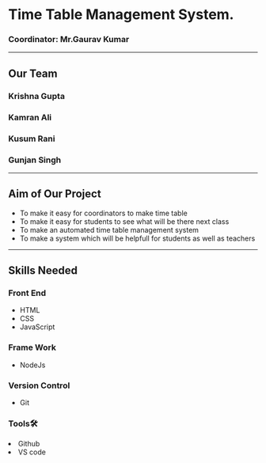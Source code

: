 <!DOCTYPE html>
<html>
    <body>
      <h1> 
        Time Table Management System.
      </h1>
      <h3> Coordinator: Mr.Gaurav Kumar</h3>
      <hr>
      <h2>
        Our Team
      <br></h2>
        <h3>Krishna Gupta</h3>
        <h3>Kamran Ali</h3>
        <h3>Kusum Rani</h3>
        <h3>Gunjan Singh</h3>
       <hr>
          <h2>
            Aim of Our Project <br>
        </h2>
        <ul>
          <li>
            To make it easy for coordinators to make time table<br>
          </li>
            <li>
                To make it easy for students to see what will be there next class<br>
            </li>
            <li>
                To make an automated time table management system <br>
            </li>
            <li>
                To make a system which will be helpfull for students as well as teachers
            </ul>
    <hr>
                 <h2>
            Skills Needed <br>
        </h2>
        <h3>
            Front End<br>
        </h3>
        <ul>
            <li>
                HTML<br>
            </li>
            <li>
                CSS<br>
            </li>
            <li>
                JavaScript
            </li>
        </ul>
        <h3>
            Frame Work<br>
        </h3>
        <ul>
            <li>
                NodeJs
            </li>
        </ul>
        <h3>
          Version Control
        </h3>
        <ul>
          <li>
            Git
          </li>
  </ul>
          <h3>
           Tools🛠
          </h3>
          <li>
              Github</li>
          <li>
              VS code</li>
 </body>
</html>
